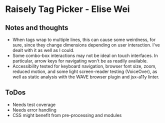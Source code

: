 # Raisely Tag Picker - Elise Wei


## Notes and thoughts

- When tags wrap to multiple lines, this can cause some weirdness, for sure, since they change dimensions depending on user interaction. I've dealt with it as well as I could.
- Some combo-box interactions may not be ideal on touch interfaces. In particular, arrow keys for navigating won't be as readily available.
- Accessibility tested for keyboard navigation, browser font size, zoom, reduced motion, and some light screen-reader testing (VoiceOver), as well as static analysis with the WAVE browser plugin and jsx-a11y linter.


## ToDos

- Needs test coverage
- Needs error handling
- CSS might benefit from pre-processing and modules
